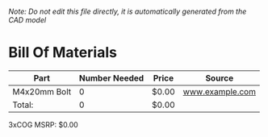 ###### Note: Do not edit this file directly, it is automatically generated from the CAD model 
# Bill Of Materials 
 |Part|Number Needed|Price|Source| 
 |----|----------|-----|-----|
|M4x20mm Bolt|0|$0.00|www.example.com|
|Total: |0|$0.00| |

 3xCOG MSRP: $0.00